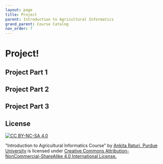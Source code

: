 ```yaml
---
layout: page
title: Project
parent: Introduction to Agricultural Informatics
grand_parent: Course Catalog
nav_order: 7
---
```

# Project!

## Project Part 1

<object data="Project-part1.pdf" width="1000" height="1000" type='application/pdf'></object>

## Project Part 2

<object data="Project-part2.pdf" width="1000" height="1000" type='application/pdf'></object>

## Project Part 3

<object data="Project-part3.pdf" width="1000" height="1000" type='application/pdf'></object>


## License
[![CC BY-NC-SA 4.0][cc-by-nc-sa-shield]][cc-by-nc-sa]

<!-- This work is licensed under a
[Creative Commons Attribution-NonCommercial-ShareAlike 4.0 International License][cc-by-nc-sa].

[![CC BY-NC-SA 4.0][cc-by-nc-sa-image]][cc-by-nc-sa] -->

[cc-by-nc-sa]: http://creativecommons.org/licenses/by-nc-sa/4.0/
[cc-by-nc-sa-image]: https://licensebuttons.net/l/by-nc-sa/4.0/88x31.png
[cc-by-nc-sa-shield]: https://img.shields.io/badge/License-CC%20BY--NC--SA%204.0-lightgrey.svg

  "Introduction to Agricultural Informatics Course" by [Ankita Raturi, Purdue University](https://github.com/ag-informatics/ag-informatics-course) is licensed under [Creative Commons Attribution-NonCommercial-ShareAlike 4.0 International License.](http://creativecommons.org/licenses/by-nc-sa/4.0/)


